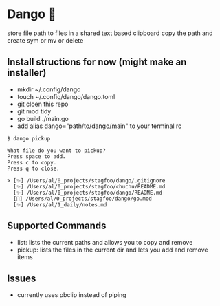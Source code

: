 # Dango 🍡

store file path to files in a shared text based clipboard
copy the path and create sym or mv or delete

## Install structions for now (might make an installer)


- mkdir ~/.config/dango
- touch ~/.config/dango/dango.toml
- git cloen this repo
- git mod tidy
- go build ./main.go
- add alias dango="path/to/dango/main" to your terminal rc


```
$ dango pickup

What file do you want to pickup?
Press space to add.
Press c to copy.
Press q to close.

> [✨] /Users/al/0_projects/stagfoo/dango/.gitignore
  [✨] /Users/al/0_projects/stagfoo/chuchu/README.md
  [✨] /Users/al/0_projects/stagfoo/dango/README.md
  [🍡] /Users/al/0_projects/stagfoo/dango/go.mod
  [✨] /Users/al/1_daily/notes.md

```

## Supported Commands

- list: lists the current paths and allows you to copy and remove
- pickup: lists the files in the current dir and lets you add and remove items


## Issues
- currently uses pbclip instead of piping
